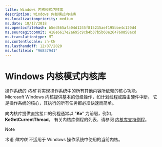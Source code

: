 ```yaml
---
title: Windows 内核模式内核库
description: Windows 内核模式内核库
ms.localizationpriority: medium
ms.date: 10/17/2018
ms.openlocfilehash: b5ed565afa04d1245f815215aef195bbe4c120d4
ms.sourcegitcommit: 418e6617e2a695c9cb4b37b5b60e264760858acd
ms.translationtype: MT
ms.contentlocale: zh-CN
ms.lasthandoff: 12/07/2020
ms.locfileid: "96837941"
---
```

# <a name="windows-kernel-mode-kernel-library"></a>Windows 内核模式内核库

操作系统的 *内核* 将实现操作系统中的所有其他内容所依赖的核心功能。 Microsoft Windows 内核提供基本的低级操作，如计划线程或路由硬件中断。 它是操作系统的核心，其执行的所有任务都必须快速而简单。

向内核库提供直接接口的例程通常以 "**Ke**" 为前缀，例如， **KeGetCurrentThread**。 有关内核库例程的列表，请参阅 [内核库支持例程](/windows-hardware/drivers/ddi/_kernel/#core-kernel-library-support-routines)。

>[!NOTE]
>术语 *微内核* 不适用于 Windows 操作系统中使用的当前内核。
